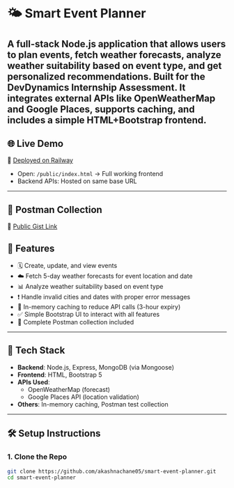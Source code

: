 # 🌤️ Smart Event Planner 
A full-stack Node.js application that allows users to plan events, fetch weather forecasts, analyze weather suitability based on event type, and get personalized recommendations.
Built for the **DevDynamics Internship Assessment**. It integrates external APIs like **OpenWeatherMap** and **Google Places**, supports caching, and includes a simple HTML+Bootstrap frontend.
---

## 🌐 Live Demo

🚀 [Deployed on Railway](https://smart-event-planner-production.up.railway.app/)

- Open: `/public/index.html` → Full working frontend
- Backend APIs: Hosted on same base URL

---

## 🧪 Postman Collection
🔗 [Public Gist Link](https://gist.github.com/akashnachane05/edd11ebbefb23e1ccf00f75364eb063a)

## 🚀 Features

- 🗓️ Create, update, and view events
- ☁️ Fetch 5-day weather forecasts for event location and date
- 📊 Analyze weather suitability based on event type
- ❗ Handle invalid cities and dates with proper error messages
- 💾 In-memory caching to reduce API calls (3-hour expiry)
- ✅ Simple Bootstrap UI to interact with all features
- 🔁 Complete Postman collection included

---

## 🧩 Tech Stack

- **Backend**: Node.js, Express, MongoDB (via Mongoose)
- **Frontend**: HTML, Bootstrap 5
- **APIs Used**:
  - OpenWeatherMap (forecast)
  - Google Places API (location validation)
- **Others**: In-memory caching, Postman test collection

---

## 🛠️ Setup Instructions

### 1. Clone the Repo
```bash
git clone https://github.com/akashnachane05/smart-event-planner.git
cd smart-event-planner
